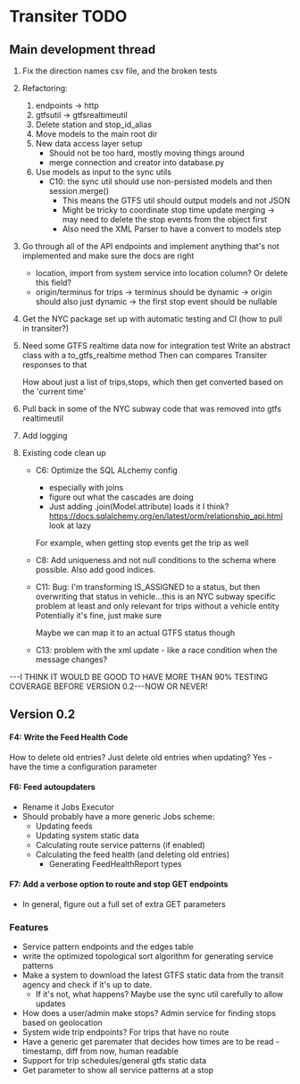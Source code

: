 # Transiter TODO

## Main development thread





1. Fix the direction names csv file, and the broken tests

1. Refactoring:
    1. endpoints -> http
    1. gtfsutil -> gtfsrealtimeutil
    1. Delete station and stop_id_alias
    1. Move models to the main root dir
    1. New data access layer setup
        - Should not be too hard, mostly moving things around
        - merge connection and creator into database.py
    1. Use models as input to the sync utils 
        - C10: the sync util should use non-persisted models and then session.merge()
            - This means the GTFS util should output models and not JSON
            - Might be tricky to coordinate stop time update merging -> may need to 
                delete the stop events from the object first
            - Also need the XML Parser to have a convert to models step
  
1. Go through all of the API endpoints and implement anything that's
    not implemented and make sure the docs are right
    - location, import from system service into location column? Or delete this field?
    - origin/terminus for trips 
        -> terminus should be dynamic
        -> origin should also just dynamic -> the first stop event
            should be nullable

1. Get the NYC package set up with automatic testing and CI (how to pull in transiter?)
1. 
    Need some GTFS realtime data now for integration test
    Write an abstract class with a to_gtfs_realtime method
    Then can compares Transiter responses to that
    
    How about just a list of trips,stops, which then get converted based
        on the 'current time'

1. Pull back in some of the NYC subway code that was removed into gtfs realtimeutil

1. Add logging
1. Existing code clean up
    - C6: Optimize the SQL ALchemy config
        - especially with joins
        - figure out what the cascades are doing
        - Just adding .join(Model.attribute) loads it I think?
        https://docs.sqlalchemy.org/en/latest/orm/relationship_api.html
        look at lazy
        
        For example, when getting stop events get the trip as well
    - C8: Add uniqueness and not null conditions to the schema
        where possible. Also add good indices.
      
    - C11:
    Bug: I'm transforming IS_ASSIGNED to a status, 
        but then overwriting that status in vehicle...this is an NYC subway specific
        problem at least and only relevant for trips without a vehicle entity
        Potentially it's fine, just make sure
        
        Maybe we can map it to an actual GTFS status though
    - C13:
    problem with the xml update - like a race condition when the message changes?




---I THINK IT WOULD BE GOOD TO HAVE MORE THAN 90% TESTING COVERAGE
BEFORE VERSION 0.2---NOW OR NEVER!


## Version 0.2


#### F4: Write the Feed Health Code
How to delete old entries?
Just delete old entries when updating?
Yes - have the time a configuration parameter

#### F6: Feed autoupdaters
- Rename it Jobs Executor   
- Should probably have a more generic Jobs scheme:
    - Updating feeds
    - Updating system static data
    - Calculating route service patterns (if enabled)
    - Calculating the feed health (and deleting old entries)
        - Generating FeedHealthReport types
    
#### F7: Add a verbose option to route and stop GET endpoints

- In general, figure out a full set of extra GET parameters
   
### Features
- Service pattern endpoints and the edges table
- write the optimized topological 
sort algorithm for generating service patterns
- Make a system to download the latest GTFS static data 
    from the transit agency
    and check if it's up to date.
    - If it's not, what happens? 
    Maybe use the sync util carefully to allow updates
- How does a user/admin make stops? Admin service for
       finding stops based on geolocation
- System wide trip endpoints? For trips that have no route
- Have a generic get paremater that decides how times are to be read -
    timestamp, diff from now, human readable
- Support for trip schedules/general gtfs static data
- Get parameter to show all service patterns at a stop


    
